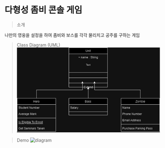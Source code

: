 # 다형성 좀비 콘솔 게임

> 소개
> 
나만의 영웅을 설정을 하여 좀비와 보스를 각각 물리치고 공주를 구하는 게임

> Class Diagram (UML)
![diagram](https://github.com/codekingjj/ZombieGame/blob/master/images/%EC%A2%80%EB%B9%84%EA%B2%8C%EC%9E%84%20ClassDiagram.jpg)

> Demo
![diagram]()
